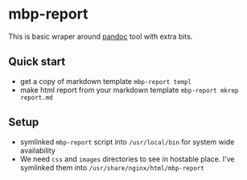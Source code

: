 # mbp-report

This is basic wraper around [pandoc](http://pandoc.org/index.html) tool with extra bits.

## Quick start

- get a copy of markdown template `mbp-report templ`
- make html report from your markdown template `mbp-report mkrep report.md`

## Setup

- symlinked `mbp-report` script into `/usr/local/bin` for system wide availability
- We need `css` and `images` directories to see in hostable place. I've symlinked them into `/usr/share/nginx/html/mbp-report`
